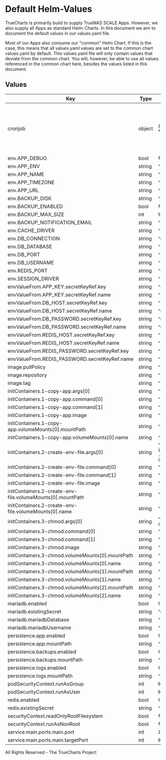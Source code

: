 # Default Helm-Values

TrueCharts is primarily build to supply TrueNAS SCALE Apps.
However, we also supply all Apps as standard Helm-Charts. In this document we aim to document the default values in our values.yaml file.

Most of our Apps also consume our "common" Helm Chart.
If this is the case, this means that all values.yaml values are set to the common chart values.yaml by default. This values.yaml file will only contain values that deviate from the common chart.
You will, however, be able to use all values referenced in the common chart here, besides the values listed in this document.

## Values

| Key | Type | Default | Description |
|-----|------|---------|-------------|
| cronjob | object | `{"annotations":{},"failedJobsHistoryLimit":5,"schedule":"*/15 * * * *","successfulJobsHistoryLimit":2}` |  It just checks for dead links and sends a request to WayBack Machine to archive. |
| env.APP_DEBUG | bool | `false` |  |
| env.APP_ENV | string | `"production"` |  |
| env.APP_NAME | string | `"LinkAce"` |  |
| env.APP_TIMEZONE | string | `"{{ .Values.TZ }}"` |  |
| env.APP_URL | string | `"http://localhost"` |  |
| env.BACKUP_DISK | string | `"s3"` |  |
| env.BACKUP_ENABLED | bool | `false` |  |
| env.BACKUP_MAX_SIZE | int | `512` |  |
| env.BACKUP_NOTIFICATION_EMAIL | string | `"your@email.com"` |  |
| env.CACHE_DRIVER | string | `"redis"` |  |
| env.DB_CONNECTION | string | `"mysql"` |  |
| env.DB_DATABASE | string | `"{{ .Values.mariadb.mariadbDatabase }}"` |  |
| env.DB_PORT | string | `"3306"` |  |
| env.DB_USERNAME | string | `"{{ .Values.mariadb.mariadbUsername }}"` |  |
| env.REDIS_PORT | string | `"6379"` |  |
| env.SESSION_DRIVER | string | `"redis"` |  |
| envValueFrom.APP_KEY.secretKeyRef.key | string | `"APP_KEY"` |  |
| envValueFrom.APP_KEY.secretKeyRef.name | string | `"linkace-secrets"` |  |
| envValueFrom.DB_HOST.secretKeyRef.key | string | `"plainhost"` |  |
| envValueFrom.DB_HOST.secretKeyRef.name | string | `"mariadbcreds"` |  |
| envValueFrom.DB_PASSWORD.secretKeyRef.key | string | `"mariadb-password"` |  |
| envValueFrom.DB_PASSWORD.secretKeyRef.name | string | `"mariadbcreds"` |  |
| envValueFrom.REDIS_HOST.secretKeyRef.key | string | `"plainhost"` |  |
| envValueFrom.REDIS_HOST.secretKeyRef.name | string | `"rediscreds"` |  |
| envValueFrom.REDIS_PASSWORD.secretKeyRef.key | string | `"redis-password"` |  |
| envValueFrom.REDIS_PASSWORD.secretKeyRef.name | string | `"rediscreds"` |  |
| image.pullPolicy | string | `"IfNotPresent"` |  |
| image.repository | string | `"tccr.io/truecharts/linkace"` |  |
| image.tag | string | `"v1.9.2@sha256:48430fb0ed3cf3a2a5d056b26e502afc755bd4ba6606d99f7d69a7cf4ef74887"` |  |
| initContainers.1-copy-app.args[0] | string | `"echo \"Copying app...\"; cp -R /app/* /tmp/;\n"` |  |
| initContainers.1-copy-app.command[0] | string | `"/bin/sh"` |  |
| initContainers.1-copy-app.command[1] | string | `"-c"` |  |
| initContainers.1-copy-app.image | string | `"{{ .Values.image.repository }}:{{ .Values.image.tag }}"` |  |
| initContainers.1-copy-app.volumeMounts[0].mountPath | string | `"/tmp"` |  |
| initContainers.1-copy-app.volumeMounts[0].name | string | `"app"` |  |
| initContainers.2-create-env-file.args[0] | string | `"if [ ! -f \"/app/.env\" ]; then\n  echo \"Preparing for initial installation\";\n  echo \"SETUP_COMPLETED=false\" > /app/.env;\n  echo \"File .env created.\";\nelse\n  echo \"Initial installation has already completed.\";\nfi;\n"` |  |
| initContainers.2-create-env-file.command[0] | string | `"/bin/sh"` |  |
| initContainers.2-create-env-file.command[1] | string | `"-c"` |  |
| initContainers.2-create-env-file.image | string | `"{{ .Values.image.repository }}:{{ .Values.image.tag }}"` |  |
| initContainers.2-create-env-file.volumeMounts[0].mountPath | string | `"/app"` |  |
| initContainers.2-create-env-file.volumeMounts[0].name | string | `"app"` |  |
| initContainers.3-chmod.args[0] | string | `"echo \"CHMOD-ing files...\"; chmod -R 777 /app; chmod -R 777 /app/storage/logs; chmod -R 777 /app/storage/app/backups; echo \"CHMOD Complete\";\n"` |  |
| initContainers.3-chmod.command[0] | string | `"/bin/sh"` |  |
| initContainers.3-chmod.command[1] | string | `"-c"` |  |
| initContainers.3-chmod.image | string | `"{{ .Values.image.repository }}:{{ .Values.image.tag }}"` |  |
| initContainers.3-chmod.volumeMounts[0].mountPath | string | `"/app"` |  |
| initContainers.3-chmod.volumeMounts[0].name | string | `"app"` |  |
| initContainers.3-chmod.volumeMounts[1].mountPath | string | `"/app/storage/logs"` |  |
| initContainers.3-chmod.volumeMounts[1].name | string | `"logs"` |  |
| initContainers.3-chmod.volumeMounts[2].mountPath | string | `"/app/storage/app/backups"` |  |
| initContainers.3-chmod.volumeMounts[2].name | string | `"backups"` |  |
| mariadb.enabled | bool | `true` |  |
| mariadb.existingSecret | string | `"mariadbcreds"` |  |
| mariadb.mariadbDatabase | string | `"linkace"` |  |
| mariadb.mariadbUsername | string | `"linkace"` |  |
| persistence.app.enabled | bool | `true` |  |
| persistence.app.mountPath | string | `"/app"` |  |
| persistence.backups.enabled | bool | `true` |  |
| persistence.backups.mountPath | string | `"/app/storage/app/backups"` |  |
| persistence.logs.enabled | bool | `true` |  |
| persistence.logs.mountPath | string | `"/app/storage/logs"` |  |
| podSecurityContext.runAsGroup | int | `0` |  |
| podSecurityContext.runAsUser | int | `0` |  |
| redis.enabled | bool | `true` |  |
| redis.existingSecret | string | `"rediscreds"` |  |
| securityContext.readOnlyRootFilesystem | bool | `false` |  |
| securityContext.runAsNonRoot | bool | `false` |  |
| service.main.ports.main.port | int | `10160` |  |
| service.main.ports.main.targetPort | int | `80` |  |

All Rights Reserved - The TrueCharts Project
